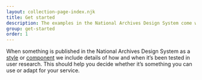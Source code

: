 ```yaml
---
layout: collection-page-index.njk
title: Get started
description: The examples in the National Archives Design System come with code to make it easy for you to use them in your project.
group: get-started
order: 1
---
```


When something is published in the National Archives Design System as a [style](../styles/) or [component](../components/) we include details of how and when it’s been tested in user research. This should help you decide whether it’s something you can use or adapt for your service.
